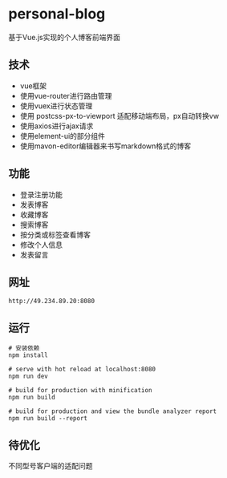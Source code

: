 # personal-blog

基于Vue.js实现的个人博客前端界面

## 技术
+ vue框架
+ 使用vue-router进行路由管理
+ 使用vuex进行状态管理
+ 使用 postcss-px-to-viewport 适配移动端布局，px自动转换vw
+ 使用axios进行ajax请求
+ 使用element-ui的部分组件
+ 使用mavon-editor编辑器来书写markdown格式的博客

## 功能
+ 登录注册功能
+ 发表博客
+ 收藏博客
+ 搜索博客
+ 按分类或标签查看博客
+ 修改个人信息
+ 发表留言

## 网址
```
http://49.234.89.20:8080
```

## 运行
``` 
# 安装依赖
npm install

# serve with hot reload at localhost:8080
npm run dev

# build for production with minification
npm run build

# build for production and view the bundle analyzer report
npm run build --report
```

## 待优化
不同型号客户端的适配问题
